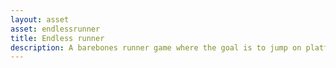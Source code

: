 ```yaml
---
layout: asset
asset: endlessrunner
title: Endless runner
description: A barebones runner game where the goal is to jump on platforms and collect as many coins as possible.
---
```

